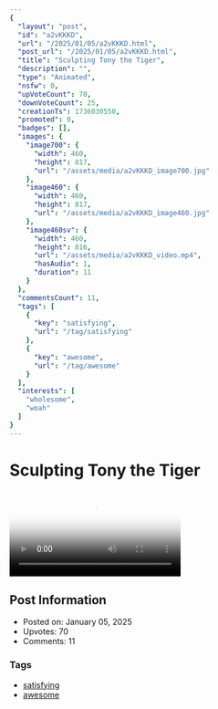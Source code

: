 ```yaml
---
{
  "layout": "post",
  "id": "a2vKKKD",
  "url": "/2025/01/05/a2vKKKD.html",
  "post_url": "/2025/01/05/a2vKKKD.html",
  "title": "Sculpting Tony the Tiger",
  "description": "",
  "type": "Animated",
  "nsfw": 0,
  "upVoteCount": 70,
  "downVoteCount": 25,
  "creationTs": 1736030550,
  "promoted": 0,
  "badges": [],
  "images": {
    "image700": {
      "width": 460,
      "height": 817,
      "url": "/assets/media/a2vKKKD_image700.jpg"
    },
    "image460": {
      "width": 460,
      "height": 817,
      "url": "/assets/media/a2vKKKD_image460.jpg"
    },
    "image460sv": {
      "width": 460,
      "height": 816,
      "url": "/assets/media/a2vKKKD_video.mp4",
      "hasAudio": 1,
      "duration": 11
    }
  },
  "commentsCount": 11,
  "tags": [
    {
      "key": "satisfying",
      "url": "/tag/satisfying"
    },
    {
      "key": "awesome",
      "url": "/tag/awesome"
    }
  ],
  "interests": [
    "wholesome",
    "woah"
  ]
}
---
```


# Sculpting Tony the Tiger

<video controls playsinline loop poster="/assets/media/a2vKKKD_image460.jpg">
  <source src="/assets/media/a2vKKKD_video.mp4" type="video/mp4">
  Your browser does not support the video tag.
</video>

## Post Information

- Posted on: January 05, 2025
- Upvotes: 70
- Comments: 11

### Tags

- [satisfying](/tag/satisfying)
- [awesome](/tag/awesome)
